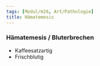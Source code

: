 ```yaml
---
tags: [Modul/m26, Art/Pathologie]
title: Hämatemesis
---
```

### Hämatemesis / Bluterbrechen
- Kaffeesatzartig
- Frischblutig
